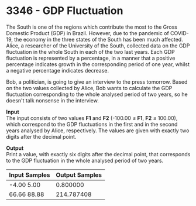 # 3346 - GDP Fluctuation

The South is one of the regions which contribute the most to the Gross Domestic Product (GDP) in Brazil. However, due to the pandemic of COVID-19, the economy in the three states of the South has been much affected. Alice, a researcher of the University of the South, collected data on the GDP fluctuation in the whole South in each of the two last years. Each GDP fluctuation is represented by a percentage, in a manner that a positive percentage indicates growth in the corresponding period of one year, whilst a negative percentage indicates decrease.

Bob, a politician, is going to give an interview to the press tomorrow. Based on the two values collected by Alice, Bob wants to calculate the GDP fluctuation corresponding to the whole analysed period of two years, so he doesn't talk nonsense in the interview.

**Input**<br>
The input consists of two values **F1** and **F2** (-100.00 ≤ **F1**, **F2** ≤ 100.00), which correspond to the GDP fluctuations in the first and in the second years analysed by Alice, respectively. The values are given with exactly two digits after the decimal point.

**Output**<br>
Print a value, with exactly six digits after the decimal point, that corresponds to the GDP fluctuation in the whole analysed period of two years.

| Input Samples	| Output Samples |
|:--------------|:---------------|
| -4.00 5.00    | 0.800000       |
| 66.66 88.88   | 214.787408     |